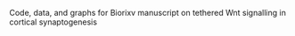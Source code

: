 Code, data, and graphs for Biorixv manuscript on tethered Wnt signalling in cortical synaptogenesis
